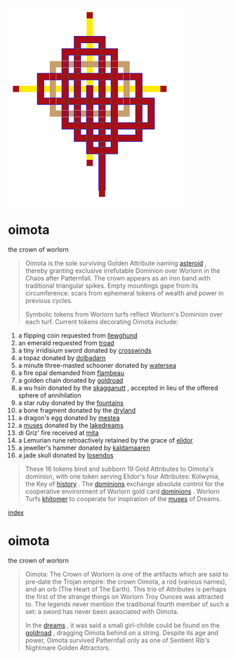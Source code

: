 ![pattern](assets/pattern.gif)

# oimota

the crown of worlorn
>
>  Oimota is the sole surviving Golden Attribute naming  [asteroid](asteroid.md) , thereby granting exclusive irrefutable Dominion over Worlorn in the Chaos after Patternfall. The crown appears as an iron band with traditional triangular spikes. Empty mountings gape from its circumference: scars from ephemeral tokens of wealth and power in previous cycles. 
>
>  Symbolic tokens from Worlorn turfs reflect Worlorn's Dominion over each turf. Current tokens decorating Oimota include:

1. a flipping coin requested from  [llewghund](llewghund.md)  
1. an emerald requested from  [troad](troad.md)  
1. a tiny irridisium sword donated by  [crosswinds](crosswinds.md)  
1. a topaz donated by  [dolbadarn](dolbadarn.md)  
1. a minute three-masted schooner donated by  [watersea](watersea.md)  
1. a fire opal demanded from  [flambeau](flambeau.md)  
1. a golden chain donated by  [goldroad](goldroad.md)  
1. a wu hsin donated by the  [skagganutt](skagganutt.md) , 
accepted in lieu of the offered sphere of annihilation 
1. a star ruby donated by the  [fountains](fountains.md)  
1. a bone fragment donated by the  [dryland](dryland.md)  
1. a dragon's egg donated by  [mestea](mestea.md)  
1. a  [muses](muses.md)  donated by the  [lakedreams](lakedreams.md)  
1. di Griz' fire received at  [mita](mita.md)  
1. a Lemurian rune retroactively retained by the grace of  [elidor](elidor.md)  
1. a jeweller's hammer donated by  [kaldamaaren](kaldamaaren.md)  
1. a jade skull donated by  [losendos](losendos.md)  
>
>  These 16 tokens bind and subborn 19 Gold Attributes to Oimota's dominion, with one token serving Elidor's four Attributes: Kolwynia, the Key of  [history](history.md) . The  [dominions](dominions.md)  exchange absolute control for the cooperative environment of Worlorn gold card  [dominions](dominions.md) . Worlorn Turfs  [khitomer](khitomer.md)  to cooperate for inspiration of the  [muses](muses.md)  of Dreams.

 [index](index.md) 

# oimota

the crown of worlorn
>
>  Oimota: The Crown of Worlorn is one of the artifacts which are said to pre-date the Trojan empire: the crown Oimota, a rod (various names), and an orb (The Heart of The Earth). This trio of Attributes is perhaps the first of the strange things on Worlorn Troy Ounces was attracted to. The legends never mention the traditional fourth member of such a set: a sword has never been associated with Oimota.
>
>  In the  [dreams](dreams.md) , it was said a small girl-childe could be found on the  [goldroad](goldroad.md) , dragging Oimota behind on a string. Despite its age and power, Oimota survived Patternfall only as one of Sentient Rib's Nightmare Golden Attractors.

 